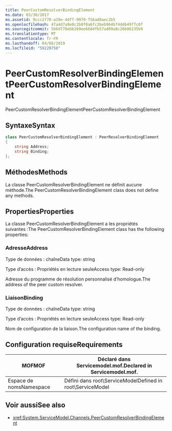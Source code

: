 ```yaml
---
title: PeerCustomResolverBindingElement
ms.date: 03/30/2017
ms.assetid: 9ccc2770-a20e-4dff-9970-f56ad8aec2b5
ms.openlocfilehash: 47a4d7a9e0c2b0f8a6fc3beb964bf4dd649f7c0f
ms.sourcegitcommit: 5b6d778ebb269ee6684fb57ad69a8c28b06235b9
ms.translationtype: MT
ms.contentlocale: fr-FR
ms.lasthandoff: 04/08/2019
ms.locfileid: "59220758"
---
```

# <a name="peercustomresolverbindingelement"></a><span data-ttu-id="d8192-102">PeerCustomResolverBindingElement</span><span class="sxs-lookup"><span data-stu-id="d8192-102">PeerCustomResolverBindingElement</span></span>
<span data-ttu-id="d8192-103">PeerCustomResolverBindingElement</span><span class="sxs-lookup"><span data-stu-id="d8192-103">PeerCustomResolverBindingElement</span></span>  
  
## <a name="syntax"></a><span data-ttu-id="d8192-104">Syntaxe</span><span class="sxs-lookup"><span data-stu-id="d8192-104">Syntax</span></span>  
```csharp
class PeerCustomResolverBindingElement : PeerResolverBindingElement
{  
    string Address;
    string Binding;
};
```  
  
## <a name="methods"></a><span data-ttu-id="d8192-105">Méthodes</span><span class="sxs-lookup"><span data-stu-id="d8192-105">Methods</span></span>  
 <span data-ttu-id="d8192-106">La classe PeerCustomResolverBindingElement ne définit aucune méthode.</span><span class="sxs-lookup"><span data-stu-id="d8192-106">The PeerCustomResolverBindingElement class does not define any methods.</span></span>  
  
## <a name="properties"></a><span data-ttu-id="d8192-107">Properties</span><span class="sxs-lookup"><span data-stu-id="d8192-107">Properties</span></span>  
 <span data-ttu-id="d8192-108">La classe PeerCustomResolverBindingElement a les propriétés suivantes :</span><span class="sxs-lookup"><span data-stu-id="d8192-108">The PeerCustomResolverBindingElement class has the following properties:</span></span>  
  
### <a name="address"></a><span data-ttu-id="d8192-109">Adresse</span><span class="sxs-lookup"><span data-stu-id="d8192-109">Address</span></span>  
 <span data-ttu-id="d8192-110">Type de données : chaîne</span><span class="sxs-lookup"><span data-stu-id="d8192-110">Data type: string</span></span>  
  
 <span data-ttu-id="d8192-111">Type d’accès : Propriétés en lecture seule</span><span class="sxs-lookup"><span data-stu-id="d8192-111">Access type: Read-only</span></span>  
  
 <span data-ttu-id="d8192-112">Adresse du programme de résolution personnalisé d’homologue.</span><span class="sxs-lookup"><span data-stu-id="d8192-112">The address of the peer custom resolver.</span></span>  
  
### <a name="binding"></a><span data-ttu-id="d8192-113">Liaison</span><span class="sxs-lookup"><span data-stu-id="d8192-113">Binding</span></span>  
 <span data-ttu-id="d8192-114">Type de données : chaîne</span><span class="sxs-lookup"><span data-stu-id="d8192-114">Data type: string</span></span>  
  
 <span data-ttu-id="d8192-115">Type d’accès : Propriétés en lecture seule</span><span class="sxs-lookup"><span data-stu-id="d8192-115">Access type: Read-only</span></span>  
  
 <span data-ttu-id="d8192-116">Nom de configuration de la liaison.</span><span class="sxs-lookup"><span data-stu-id="d8192-116">The configuration name of the binding.</span></span>  
  
## <a name="requirements"></a><span data-ttu-id="d8192-117">Configuration requise</span><span class="sxs-lookup"><span data-stu-id="d8192-117">Requirements</span></span>  
  
|<span data-ttu-id="d8192-118">MOF</span><span class="sxs-lookup"><span data-stu-id="d8192-118">MOF</span></span>|<span data-ttu-id="d8192-119">Déclaré dans Servicemodel.mof.</span><span class="sxs-lookup"><span data-stu-id="d8192-119">Declared in Servicemodel.mof.</span></span>|  
|---------|-----------------------------------|  
|<span data-ttu-id="d8192-120">Espace de noms</span><span class="sxs-lookup"><span data-stu-id="d8192-120">Namespace</span></span>|<span data-ttu-id="d8192-121">Défini dans root\ServiceModel</span><span class="sxs-lookup"><span data-stu-id="d8192-121">Defined in root\ServiceModel</span></span>|  
  
## <a name="see-also"></a><span data-ttu-id="d8192-122">Voir aussi</span><span class="sxs-lookup"><span data-stu-id="d8192-122">See also</span></span>

- <xref:System.ServiceModel.Channels.PeerCustomResolverBindingElement>
